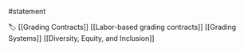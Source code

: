 #statement 

🏷 [[Grading Contracts]] [[Labor-based grading contracts]] [[Grading Systems]] [[Diversity, Equity, and Inclusion]]